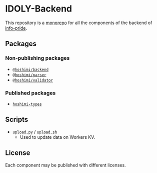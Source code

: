 # IDOLY-Backend

This repository is a [monorepo](https://en.wikipedia.org/wiki/Monorepo) for all the components of the backend of [info-pride](https://github.com/outloudvi/info-pride).

## Packages

### Non-publishing packages

* [`@hoshimi/backend`](packages/backend)
* [`@hoshimi/parser`](packages/parser)
* [`@hoshimi/validator`](packages/validator)

### Published packages

* [`hoshimi-types`](packages/types)

## Scripts

* [`upload.py`](scripts/upload.py) / [`upload.sh`](scripts/upload.sh)
  * Used to update data on Workers KV.

## License

Each component may be published with different licenses.
